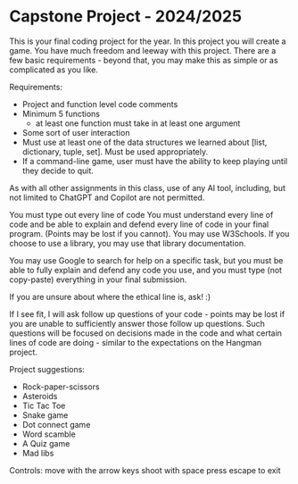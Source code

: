 # Capstone Project - 2024/2025

This is your final coding project for the year.
In this project you will create a game.
You have much freedom and leeway with this project. 
There are a few basic requirements - beyond that, you may make this as simple or as complicated as you like.

Requirements:
 - Project and function level code comments
 - Minimum 5 functions
    - at least one function must take in at least one argument
 - Some sort of user interaction
 - Must use at least one of the data structures we learned about [list, dictionary, tuple, set]. Must be used appropriately.
 - If a command-line game, user must have the ability to keep playing until they decide to quit.


As with all other assignments in this class, use of any AI tool, including, but not limited to ChatGPT and Copilot are not permitted.

You must type out every line of code
You must understand every line of code and be able to explain and defend every line of code in your final program. (Points may be lost if you cannot).
You may use W3Schools.
If you choose to use a library, you may use that library documentation.

You may use Google to search for help on a specific task, but you must be able to fully explain and defend any code you use, and you must type (not copy-paste) everything in your final submission.

If you are unsure about where the ethical line is, ask! :)

If I see fit, I will ask follow up questions of your code - points may be lost if you are unable to sufficiently answer those follow up questions. Such questions will be focused on decisions made in the code and what certain lines of code are doing - similar to the expectations on the Hangman project.

Project suggestions:
- Rock-paper-scissors
- Asteroids
- Tic Tac Toe
- Snake game
- Dot connect game
- Word scamble
- A Quiz game
- Mad libs

Controls:
move with the arrow keys
shoot with space
press escape to exit